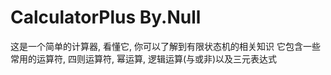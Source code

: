 # CalculatorPlus By.Null
这是一个简单的计算器, 看懂它, 你可以了解到有限状态机的相关知识
它包含一些常用的运算符, 四则运算符, 幂运算, 逻辑运算(与或非)以及三元表达式
